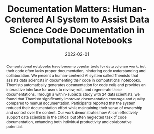 ---
# Documentation: https://wowchemy.com/docs/managing-content/

title: 'Documentation Matters: Human-Centered AI System to Assist Data Science Code Documentation in Computational Notebooks'
subtitle: ''
summary: ''
authors:
- April Yi Wang
- admin
- Jaimie Drozdal
- Michael Muller
- Soya Park
- Justin D Weisz
- Xuye Liu
- Lingfei Wu
- Casey Dugan
tags: []
categories: []
date: '2022-02-01'
lastmod: 2024-05-01T19:01:43-04:00
featured: false
draft: false

# Featured image
# To use, add an image named `featured.jpg/png` to your page's folder.
# Focal points: Smart, Center, TopLeft, Top, TopRight, Left, Right, BottomLeft, Bottom, BottomRight.
image:
  caption: ''
  focal_point: ''
  preview_only: false

# Projects (optional).
#   Associate this post with one or more of your projects.
#   Simply enter your project's folder or file name without extension.
#   E.g. `projects = ["internal-project"]` references `content/project/deep-learning/index.md`.
#   Otherwise, set `projects = []`.
projects: []
publishDate: '2024-05-01T23:01:43.257235Z'
publication_types:
- '2'
abstract: 'Computational notebooks have become popular tools for data science work, but their code often lacks proper documentation, hindering code understanding and collaboration. We present a human-centered AI system called Themisto that assists data scientists in documenting their code in computational notebooks. Themisto automatically generates documentation for code cells and provides an interactive interface for users to review, edit, and regenerate these documentations. Through a within-subjects study with 24 data scientists, we found that Themisto significantly improved documentation coverage and quality compared to manual documentation. Participants reported that the system reduced their documentation effort while maintaining their sense of ownership and control over the content. Our work demonstrates how AI can effectively support data scientists in the critical but often neglected task of code documentation, enhancing both individual productivity and collaborative potential.'
publication: "ACM Transactions on Computer-Human Interaction"
url_pdf: 'https://dl.acm.org/doi/pdf/10.1145/3502222'
url_code: ''
url_dataset: ''
url_poster: ''
url_project: ''
url_slides: ''
url_source: ''
url_video: ''
--- 